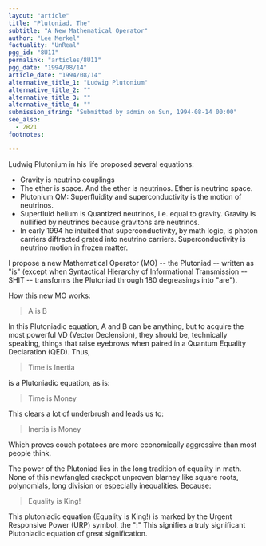 ```yaml
---
layout: "article"
title: "Plutoniad, The"
subtitle: "A New Mathematical Operator"
author: "Lee Merkel"
factuality: "UnReal"
pgg_id: "8U11"
permalink: "articles/8U11"
pgg_date: "1994/08/14"
article_date: "1994/08/14"
alternative_title_1: "Ludwig Plutonium"
alternative_title_2: ""
alternative_title_3: ""
alternative_title_4: ""
submission_string: "Submitted by admin on Sun, 1994-08-14 00:00"
see_also:
  - 2R21
footnotes: 

---
```

<div>
<p>Ludwig Plutonium in his life proposed several equations:</p>
<ul>
<li>Gravity is neutrino couplings</li>
<li>The ether is space. And the ether is neutrinos. Ether is neutrino space.</li>
<li>Plutonium QM: Superfluidity and superconductivity is the motion of neutrinos.</li>
<li>Superfluid helium is Quantized neutrinos, i.e. equal to gravity. Gravity is nullified by neutrinos because gravitons are neutrinos.</li>
<li>In early 1994 he intuited that superconductivity, by math logic, is photon carriers diffracted grated into neutrino carriers. Superconductivity is neutrino motion in frozen matter.</li>
</ul>
<p>I propose a new Mathematical Operator (MO) -- the Plutoniad -- written as "is" (except when Syntactical Hierarchy of Informational Transmission -- SHIT -- transforms the Plutoniad through 180 degreasings into "are").</p>
<p>How this new MO works:</p>
<blockquote>A is B</blockquote>
<p>In this Plutoniadic equation, A and B can be anything, but to acquire the most powerful VD (Vector Declension), they should be, technically speaking, things that raise eyebrows when paired in a Quantum Equality Declaration (QED). Thus,</p>
<blockquote>Time is Inertia</blockquote>
<p>is a Plutoniadic equation, as is:</p>
<blockquote>Time is Money</blockquote>
<p>This clears a lot of underbrush and leads us to:</p>
<blockquote>Inertia is Money</blockquote>
<p>Which proves couch potatoes are more economically aggressive than most people think.</p>
<p>The power of the Plutoniad lies in the long tradition of equality in math. None of this newfangled crackpot unproven blarney like square roots, polynomials, long division or especially inequalities. Because:</p>
<blockquote>Equality is King!</blockquote>
<p>This plutoniadic equation (Equality is King!) is marked by the Urgent Responsive Power (URP) symbol, the "!" This signifies a truly significant Plutoniadic equation of great signification.</p>
</div>
